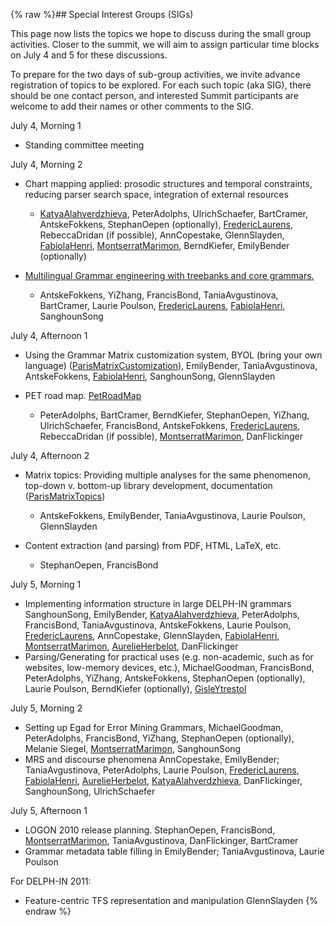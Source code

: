 {% raw %}## Special Interest Groups (SIGs)

This page now lists the topics we hope to discuss during the small group
activities. Closer to the summit, we will aim to assign particular time
blocks on July 4 and 5 for these discussions.

To prepare for the two days of sub-group activities, we invite advance
registration of topics to be explored. For each such topic (aka SIG),
there should be one contact person, and interested Summit participants
are welcome to add their names or other comments to the SIG.

July 4, Morning 1

- Standing committee meeting

July 4, Morning 2

- Chart mapping applied: prosodic structures and temporal constraints,
reducing parser search space, integration of external resources
  - [KatyaAlahverdzhieva](/KatyaAlahverdzhieva),
PeterAdolphs, UlrichSchaefer,
BartCramer, AntskeFokkens,
StephanOepen (optionally),
[FredericLaurens](/FredericLaurens),
RebeccaDridan (if possible),
AnnCopestake, GlennSlayden,
[FabiolaHenri](/FabiolaHenri),
[MontserratMarimon](/MontserratMarimon),
BerndKiefer, EmilyBender
(optionally)
- [Multilingual Grammar engineering with treebanks and core
grammars.](https://blog.inductorsoftware.com/docsproto/summits/ParisMultilingualGrammarEngineering)
  
  - AntskeFokkens, YiZhang,
FrancisBond,
TaniaAvgustinova, BartCramer,
Laurie Poulson, [FredericLaurens](/FredericLaurens),
[FabiolaHenri](/FabiolaHenri), SanghounSong

July 4, Afternoon 1

- Using the Grammar Matrix customization system, BYOL (bring your own
language) ([ParisMatrixCustomization](https://blog.inductorsoftware.com/docsproto/summits/ParisMatrixCustomization)),
EmilyBender, TaniaAvgustinova,
AntskeFokkens, [FabiolaHenri](/FabiolaHenri),
SanghounSong, GlennSlayden
- PET road map. [PetRoadMap](https://blog.inductorsoftware.com/docsproto/garage/PetRoadMap)
  
  - PeterAdolphs, BartCramer,
BerndKiefer, StephanOepen,
YiZhang, UlrichSchaefer,
FrancisBond, AntskeFokkens,
[FredericLaurens](/FredericLaurens),
RebeccaDridan (if possible),
[MontserratMarimon](/MontserratMarimon),
DanFlickinger

July 4, Afternoon 2

- Matrix topics: Providing multiple analyses for the same phenomenon,
top-down v. bottom-up library development, documentation
([ParisMatrixTopics](https://blog.inductorsoftware.com/docsproto/summits/ParisMatrixTopics))
  
  - AntskeFokkens, EmilyBender,
TaniaAvgustinova, Laurie Poulson,
GlennSlayden
- Content extraction (and parsing) from PDF, HTML, LaTeX, etc.
  - StephanOepen, FrancisBond

July 5, Morning 1

- Implementing information structure in large DELPH-IN grammars
SanghounSong, EmilyBender,
[KatyaAlahverdzhieva](/KatyaAlahverdzhieva),
PeterAdolphs, FrancisBond,
TaniaAvgustinova,
AntskeFokkens, Laurie Poulson,
[FredericLaurens](/FredericLaurens), AnnCopestake,
GlennSlayden, [FabiolaHenri](/FabiolaHenri),
[MontserratMarimon](/MontserratMarimon),
[AurelieHerbelot](/AurelieHerbelot), DanFlickinger
- Parsing/Generating for practical uses (e.g. non-academic, such as
for websites, low-memory devices, etc.),
MichaelGoodman, FrancisBond,
PeterAdolphs, YiZhang,
AntskeFokkens, StephanOepen
(optionally), Laurie Poulson, BerndKiefer
(optionally), [GisleYtrestol](/GisleYtrestol)

July 5, Morning 2

- Setting up Egad for Error Mining Grammars,
MichaelGoodman, PeterAdolphs,
FrancisBond, YiZhang,
StephanOepen (optionally), Melanie Siegel,
[MontserratMarimon](/MontserratMarimon),
SanghounSong
- MRS and discourse phenomena AnnCopestake,
EmilyBender; TaniaAvgustinova,
PeterAdolphs, Laurie Poulson,
[FredericLaurens](/FredericLaurens), [FabiolaHenri](/FabiolaHenri),
[AurelieHerbelot](/AurelieHerbelot),
[KatyaAlahverdzhieva](/KatyaAlahverdzhieva),
DanFlickinger, SanghounSong,
UlrichSchaefer

July 5, Afternoon 1

- LOGON 2010 release planning. StephanOepen,
FrancisBond, [MontserratMarimon](/MontserratMarimon),
TaniaAvgustinova,
DanFlickinger, BartCramer
- Grammar metadata table filling in EmilyBender;
TaniaAvgustinova, Laurie Poulson

For DELPH-IN 2011:

- Feature-centric TFS representation and manipulation
GlennSlayden
<update date omitted for speed>{% endraw %}